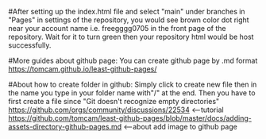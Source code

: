 #After setting up the index.html file and select "main" under branches in "Pages" in settings of the repository, you would see brown color dot right near your account name i.e. freegggg0705 in the front page of the repository. Wait for it to turn green then your repository html would be host successfully.

#More guides about github page: You can create github page by .md format
https://tomcam.github.io/least-github-pages/

#About how to create folder in github: Simply click to create new file then in the name you type in your folder name with"/" at the end. Then you have to first create a file since "Git doesn't recognize empty directories"
https://github.com/orgs/community/discussions/22534 <--tutorial
https://github.com/tomcam/least-github-pages/blob/master/docs/adding-assets-directory-github-pages.md <--about add image to github page
